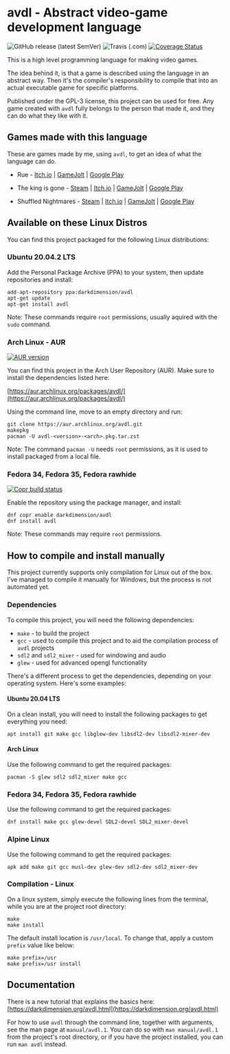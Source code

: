# avdl - Abstract video-game development language

![GitHub release (latest SemVer)](https://img.shields.io/github/v/release/tomtsagk/avdl)
![Travis (.com)](https://img.shields.io/travis/com/tomtsagk/avdl)
[![Coverage Status](https://coveralls.io/repos/github/tomtsagk/avdl/badge.svg?branch=development-github)](https://coveralls.io/github/tomtsagk/avdl?branch=development-github)

This is a high level programming language for making video games.

The idea behind it, is that a game is described using the language in an abstract
way. Then it's the compiler's responsibility to compile that into an
actual executable game for specific platforms.

Published under the GPL-3 license, this project can be used for free.
Any game created with `avdl` fully belongs to the person that made it,
and they can do what they like with it.

## Games made with this language

These are games made by me, using `avdl`, to get an idea of what
the language can do.

* Rue -
[Itch.io](https://darkdimension.itch.io/rue) |
[GameJolt](https://gamejolt.com/games/rue/632453) |
[Google Play](https://play.google.com/store/apps/details?id=org.darkdimension.rue)

* The king is gone -
[Steam](https://store.steampowered.com/app/1468820/) |
[Itch.io](https://darkdimension.itch.io/the-king-is-gone) |
[GameJolt](https://gamejolt.com/games/the-king-is-gone/518056) |
[Google Play](https://play.google.com/store/apps/details?id=org.darkdimension.the_king_is_gone)

* Shuffled Nightmares -
[Steam](https://store.steampowered.com/app/1289510/) |
[Itch.io](https://darkdimension.itch.io/shuffled-nightmares) |
[GameJolt](https://gamejolt.com/games/shuffled_nightmares/484001) |
[Google Play](https://play.google.com/store/apps/details?id=org.darkdimension.shuffled_nightmares)

## Available on these Linux Distros

You can find this project packaged for the following Linux distributions:

### Ubuntu 20.04.2 LTS

Add the Personal Package Archive (PPA) to your system,
then update repositories and install:

    add-apt-repository ppa:darkdimension/avdl
    apt-get update
    apt-get install avdl

Note: These commands require `root` permissions, usually aquired with
the `sudo` command.

### Arch Linux - AUR

[![AUR version](https://img.shields.io/aur/version/avdl)](https://aur.archlinux.org/packages/avdl/)

You can find this project in the Arch User Repository (AUR). Make sure
to install the dependencies listed here:

[https://aur.archlinux.org/packages/avdl/](https://aur.archlinux.org/packages/avdl/)

Using the command line, move to an empty directory and run:

    git clone https://aur.archlinux.org/avdl.git
    makepkg
    pacman -U avdl-<version>-<arch>.pkg.tar.zst

Note: The command `pacman -U` needs `root` permissions, as it is
used to install packaged from a local file.

### Fedora 34, Fedora 35, Fedora rawhide

[![Copr build status](https://copr.fedorainfracloud.org/coprs/darkdimension/avdl/package/avdl/status_image/last_build.png)](https://copr.fedorainfracloud.org/coprs/darkdimension/avdl/package/avdl/)

Enable the repository using the package manager, and install:

    dnf copr enable darkdimension/avdl
    dnf install avdl

Note: These commands may require `root` permissions.

## How to compile and install manually

This project currently supports only compilation for Linux out of the box.
I've managed to compile it manually for Windows, but the process is not
automated yet.

### Dependencies

To compile this project, you will need the following dependencies:

* `make` - to build the project
* `gcc` - used to compile this project
	and to aid the compilation process of `avdl` projects
* `sdl2` and `sdl2_mixer` - used for windowing and audio
* `glew` - used for advanced opengl functionality

There's a different process to get the dependencies, depending on your
operating system. Here's some examples:

#### Ubuntu 20.04 LTS

On a clean install, you will need to install the following packages
to get everything you need:

    apt install git make gcc libglew-dev libsdl2-dev libsdl2-mixer-dev

#### Arch Linux

Use the following command to get the required packages:

    pacman -S glew sdl2 sdl2_mixer make gcc

### Fedora 34, Fedora 35, Fedora rawhide

Use the following command to get the required packages:

    dnf install make gcc glew-devel SDL2-devel SDL2_mixer-devel

### Alpine Linux

Use the following command to get the required packages:

    apk add make git gcc musl-dev glew-dev sdl2-dev sdl2_mixer-dev

### Compilation - Linux

On a linux system, simply execute the following lines from the terminal,
while you are at the project root directory:

    make
    make install

The default install location is `/usr/local`. To change that, apply a custom `prefix`
value like below:

    make prefix=/usr
    make prefix=/usr install

## Documentation

There is a new tutorial that explains the basics here:
[https://darkdimension.org/avdl.html](https://darkdimension.org/avdl.html)

For how to use `avdl` through the command line, together
with arguments, see the man page at `manual/avdl.1`. You can do
so with `man manual/avdl.1` from the project's root directory,
or if you have the project installed, you can run `man avdl` instead.
